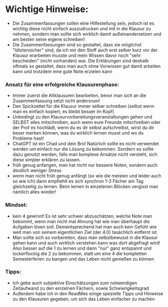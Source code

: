 # Wichtige Hinweise:

- Die Zusammenfassungen sollen eine Hilfestellung sein, jedoch ist es wichtig diese nicht einfach auszudrucken und mit in die Klausur zu nehmen, sondern man sollte sich wirklich damit außeinandersetzen und am besten seine eigene schreiben!
- Die Zusammenfassungen sind so gestaltet, dass sie möglichst "Idiotensicher" sind, da ich mir den Stoff auch erst selber kurz vor der Klausur erarbeiten musste und mein Wissen davor noch "sehr bescheiden" (nicht vorhanden) war.
  Die Erklärungen sind deshalb oftmals so gestaltet, dass man auch ohne Vorwissen gut damit arbeiten kann und trotzdem eine gute Note erzielen kann

### Ansatz für eine erfolgreiche Klausurenphase:
- Immer zuerst die Altklausuren bearbeiten, bevor man sich an die Zusammenfassung setzt nicht andersrum!
- Den Spickzettel für die Klausur immer selber schreiben (selbst wenn man es einfach kopiert, es bleibt besser im Kopf)
- Unbedingt zu den Klausurvorbereitungsveranstaltungen gehen und SELBST alles mitschreiben, auch wenn eure Freunde mitschreiben oder der Prof es hochlädt, wenn du es dir selbst aufschreibst, wirst du dir beser merken können, was du wirklich lernen musst und wo du Probleme hast! 
- ChatGPT ist ein Chad und dein Bro! Natürlich sollte es nicht verwendet werden um einfach nur die Lösung zu bekommen. Sondern es sollte dazu genutzt werden, falls man komplexe Ansätze nicht versteht, sich diese simpler erklären zu lassen.
- früh genug anfangen, man hat nicht nur bessere Noten, sondern auch deutlich weniger Stress
- wenn man nicht früh genug anfängt (so wie die meisten und leider auch so wie ich) dann empfiehlt es sich synchron 1-3 Fächer am Tag gleichzeitig zu lernen. Beim lernen in einzelenen Blöcken vergisst man nämlich alles wieder!

### Mindset: 
- kein 4 gewinnt! Es ist sehr schwer abzuschätzen, welche Note man bekommt, wenn man nicht mal Ahnung hat wie man überhaupt die Aufgaben lösen soll. Dementsprechend hat man auch kein Gefühl wie weit man von seinem eigentlichen Ziel (der 4.0) tasächlich entfernt ist.
- Man sollte sich so vorbereiten, dass man selbstbewusst in die Klausur gehen kann und auch wirklich verstehen kann was dort abgefragt wird! Also besser auf die 1 zu lernen und dann "nur" ganz entspannt und lockerflockig die 2 zu bekommen, statt um eine 4 die kompletten Semesterferien zu bangen und das Leben nicht genießen zu können

### Tipps: 
- Ich gebe auch subjektive Einschätzungen zum notwendigen Zeitaufwand zu den einzelnen Fächern, sowie Schwierigkeitsgrad
- Außerdem habe ich in den ReadMes einige spezielle Tipps und Hinweise zu den Klausuren gegeben, um sich das Leben einfacher zu machen



